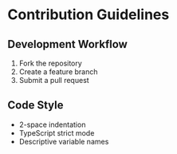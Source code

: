 # Contribution Guidelines

## Development Workflow
1. Fork the repository
2. Create a feature branch
3. Submit a pull request

## Code Style
- 2-space indentation
- TypeScript strict mode
- Descriptive variable names
